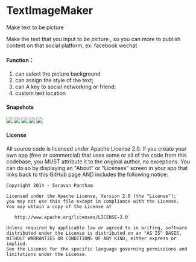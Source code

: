 # TextImageMaker

Make text to be picture

Make the text that you input to be picture , so you can more to publish content on that social platform, ex: facebook wechat

#### Function：
1. can select the picture background
2. can assign the style of the text;
3. can A key to social networking or friend;
4. custom text location

#### Snapshots

![](./snapshoot/1.png)
![](./snapshoot/2.png)
![](./snapshoot/3.png)
![](./snapshoot/4.png)
![](./snapshoot/5.png)

#### License

All source code is licensed under Apache License 2.0. If you create your own app (free or commercial) that uses some or all of the code from this codebase, you MUST attribute it to the original author, no exceptions. You can do so by displaying an "About" or "Licenses" screen in your app that links back to this GitHub page AND includes the following notice: 

    Copyright 2014 - Saravan Pantham

    Licensed under the Apache License, Version 2.0 (the "License");
    you may not use this file except in compliance with the License.
    You may obtain a copy of the License at

       http://www.apache.org/licenses/LICENSE-2.0

    Unless required by applicable law or agreed to in writing, software
    distributed under the License is distributed on an "AS IS" BASIS,
    WITHOUT WARRANTIES OR CONDITIONS OF ANY KIND, either express or implied.
    See the License for the specific language governing permissions and
    limitations under the License.
